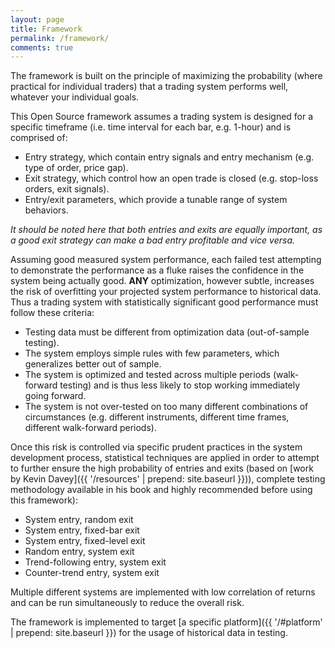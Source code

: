 ```yaml
---
layout: page
title: Framework
permalink: /framework/
comments: true
---
```


The framework is built on the principle of maximizing the probability (where practical for individual traders) that a trading system performs well, whatever your individual goals.

This Open Source framework assumes a trading system is designed for a specific timeframe (i.e. time interval for each bar, e.g. 1-hour) and is comprised of:

* Entry strategy, which contain entry signals and entry mechanism (e.g. type of order, price gap).
* Exit strategy, which control how an open trade is closed (e.g. stop-loss orders, exit signals).
* Entry/exit parameters, which provide a tunable range of system behaviors.

*It should be noted here that both entries and exits are equally important, as a good exit strategy can make a bad entry profitable and vice versa.*

Assuming good measured system performance, each failed test attempting to demonstrate the performance as a fluke raises the confidence in the system being actually good. **ANY** optimization, however subtle, increases the risk of overfitting your projected system performance to historical data. Thus a trading system with statistically significant good performance must follow these criteria:

* Testing data must be different from optimization data (out-of-sample testing).
* The system employs simple rules with few parameters, which generalizes better out of sample.
* The system is optimized and tested across multiple periods (walk-forward testing) and is thus less likely to stop working immediately going forward.
* The system is not over-tested on too many different combinations of circumstances (e.g. different instruments, different time frames, different walk-forward periods).

Once this risk is controlled via specific prudent practices in the system development process, statistical techniques are applied in order to attempt to further ensure the high probability of entries and exits (based on [work by Kevin Davey]({{ '/resources' | prepend: site.baseurl }})), complete testing methodology available in his book and highly recommended before using this framework):

* System entry, random exit
* System entry, fixed-bar exit
* System entry, fixed-level exit
* Random entry, system exit
* Trend-following entry, system exit
* Counter-trend entry, system exit

Multiple different systems are implemented with low correlation of returns and can be run simultaneously to reduce the overall risk.

The framework is implemented to target [a specific platform]({{ '/#platform' | prepend: site.baseurl }}) for the usage of historical data in testing.

